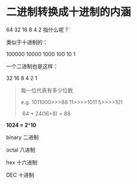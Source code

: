 # 二进制转换成十进制的内涵

64	32	16	8	4	2	指什么呢？

类似于十进制的：

100000		10000	1000	100		10		1

一个二进制也是这样：

32			16		8		4		2		1

>  每一位代表有多少位数
>
>  e.g.		1011000>>>88		11>>>>1011		5>>>>101							   						 
>
>  ​		64 + 24(16+8) = 88

**1024 = 2^10**

binary 	二进制

octal	八进制

hex		十六进制

DEC	十进制